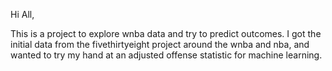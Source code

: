 Hi All,

This is a project to explore wnba data and try to predict outcomes. I got the initial data from the fivethirtyeight project around the wnba and nba, 
and wanted to try my hand at an adjusted offense statistic for machine learning.
